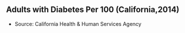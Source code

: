 
## Adults with Diabetes Per 100 (California,2014)
 - Source: California Health & Human Services Agency
